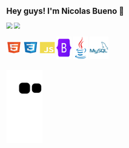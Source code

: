 ## Hey guys! I'm Nicolas Bueno 👋

 <div>
        <a href="https://github.com/Nicolas-Bueno"></a>
        <img height="160em" src="https://github-readme-stats.vercel.app/api?username=Nicolas-Bueno&show_icons=true&theme=midnight-purple"/>
        <img height="140em" src="https://github-readme-stats.vercel.app/api/top-langs/?username=Nicolas-Bueno&layout=compact&langs_count=10&theme=midnight-purple"/>
 </div>
 <div style="display: inline_block"><br>
  <img align="center" alt="Nicolas-HTML" height="30" width="40" src="https://raw.githubusercontent.com/devicons/devicon/master/icons/html5/html5-original.svg">
  <img align="center" alt="Nicolas-CSS" height="30" width="40" src="https://raw.githubusercontent.com/devicons/devicon/master/icons/css3/css3-original.svg">
  <img align="center" alt="Nicolas-Js" height="30" width="40" src="https://raw.githubusercontent.com/devicons/devicon/master/icons/javascript/javascript-plain.svg">
  <img align="center" alt="Nicolas-boots" height="60" width="40" src="https://raw.githubusercontent.com/devicons/devicon/master/icons/bootstrap/bootstrap-original.svg">
  <img align="center" alt="Nicolas-Java" height="60" width="40" src="https://raw.githubusercontent.com/devicons/devicon/master/icons/java/java-original.svg">
  <img align="center" alt="Nicolas=mysql" height="60" width="50" src="https://raw.githubusercontent.com/devicons/devicon/master/icons/mysql/mysql-plain-wordmark.svg">
 
</div>
 
 ##
 
 ![Snake animation](https://github.com/Nicolas-Bueno/Nicolas-Bueno/blob/output/github-contribution-grid-snake.svg)
 


